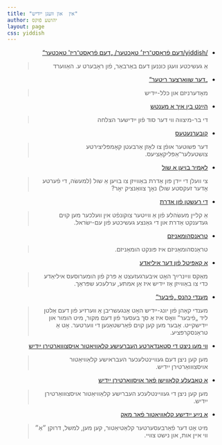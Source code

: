 ```yaml
---
title: "אין  און וועגן ייִדיש"
author: יהושע פֿוקס
layout: page
css: yiddish
---
```


<div dir='rtl'>

<ul>
   <li>
 
   <a href="/yiddish/דעם פֿראָסט־ריז׳ טאָכטער/">
/yiddish/דעם פֿראָסט־ריז׳ טאָכטער/
   „דעם פֿראָסט־ריז' טאָכטער“ 
 
   </a>

<blockquote> 
אַ געשיכטע װעגן כּוננען דעם באַרבאַר, פֿון ראָבערט ע. האַװערד
</blockquote>

</li>

   <li>
   <a href="/yiddish/%D7%93%D7%A2%D7%A8%20%D7%A9%D7%95%D7%95%D7%90%D6%B7%D7%A8%D7%A6%D7%A2%D7%A8%20%D7%A8%D7%99%D7%98%D7%A2%D7%A8/">
„דער שװאַרצער ריטער“   </a>

  <blockquote> מאָדערניזם און כּלל-ייִדיש
       </blockquote>
</li>

   <li><a href="/yiddish/%D7%94%D7%B2%D6%B7%D7%A0%D7%98%20%D7%91%D7%99%D7%9F%20%D7%90%D7%99%D7%9A%20%D7%90%D6%B7%20%D7%9E%D7%A2%D7%A0%D7%98%D7%A9/">
     הײַנט בין איך אַ מענטש
</a>  
  <blockquote> די בר-מיצווה ווי דער סוד פֿון ייִדישער הצלחה
       </blockquote>
</li>

   <li><a href="/yiddish/%D7%A7%D7%95%D7%91%D7%A2%D7%A8%D7%A0%D7%A2%D7%98%D7%A2%D7%A1/">
קובערנעטעס
</a>

  <blockquote>דער פּשוטער אופֿן צו לאָזן אַרבעטן קאָמפּליצירטע צושטעלער־אַפּליקאַציעס.
       </blockquote>
</li>
<li>
 <a href="/yiddish/%D7%9C%D7%90%D6%B8%D7%9E%D7%99%D7%A8%20%D7%91%D7%95%D7%99%D7%A2%D7%9F%20%D7%90%D6%B7%20%D7%A9%D7%95%D7%9C/">
   לאָמיר בויען אַ שול
 </a>  

  <blockquote>צי וועלן די ייִדן פּון אַדרת באַווײַזן צו בויען אַ שול (למעשׂה, די פֿערטע אָדער זעקסטע שול)
    נאָך צוואַנציק יאָר?
     </blockquote>
</li>
<li>
<a href="/yiddish/%D7%93%D7%99%20%D7%A8%D7%A2%D7%A9%D7%98%D7%9F%20%D7%A4%D6%BF%D7%95%D7%9F%20%D7%90%D6%B7%D7%93%D7%A8%D7%AA/">
  די רעשטן פֿון אַדרת
</a>
<blockquote>
אַ קליין מעשׂהלע פֿון אַ ווײַטער צוקונפֿט אין וועלכער
מען קוים געדענקט אַדרת און די גאַנצע געשיכטע פֿון עם-ישׂראל.
</blockquote>
</li>
<li>
<a href="/yiddish/%D7%98%D7%A8%D7%90%D6%B7%D7%A0%D7%A1%D7%94%D7%95%D7%9E%D7%90%D6%B7%D7%A0%D7%99%D7%96%D7%9D%20%D7%90%D7%99%D7%96%20%D7%94%D7%95%D7%9E%D7%90%D6%B7%D7%A0%D7%99%D7%96%D7%9D/">
טראַנסהומאַניזם
</a>
<blockquote>
טראַנסהומאַניזם איז פּונקט הומאַניזם.
</blockquote>
</li>
 <li>
 <a href="/yiddish/weinreich/">אַ קאַפּיטל
 פֿון דער איליאַדע
 </a>
 <blockquote>
מאַקס ווײַנרײַך האָט איבערגעזעצט אַ פּרק פֿון הומערוסעס איליאַדע כּדי צו באַווײַזן אַז ייִדיש איז אַן אמתע, ערלעכע שפּראַך.
</blockquote>
</li>

<li>
<a href="/yiddish/מענדי כּהנס פֿיבער/">
מענדי כּהנס
„פֿיבער“ 
</a>

<blockquote>
מענדי קאַהן פֿון יונג-ייִדיש האָט אַנגעשריבן אַ װערזיע פֿון 
דעם אַלטן ליד 
„פֿיבער“ 
װאָס איז אַ סך בעסער פֿון דעם מקור, מיט הומור און ייִדישקייט.
אָבער מען קען קױם פֿאַרשטאַנען די װערטער.
אָט  אַ 
טראַנסקרפּציע.
  </blockquote>
</li>

<li>
<a href="/yiddish/mac-nikud/">
װי מען ניצט די סטאַנדאַרטע העברעיִשע קלאַװיאַטור אױסצוװאַרטירן ייִדיש
</a>

<blockquote>
  מען קען ניצן דעם געוויינטלעכער העבראישע קלאַוויאַטור אויסצוּוואַרטירן ייִדיש.
</blockquote>
</li>
<li>
<a href="/yiddish/mac-nikud-table.html">אַ טאַבעלע קלאַװישן פֿאַר אויסװאָרטירן ייִדיש
</a>
<blockquote>
  מען קען ניצן די געוויינטלעכע העבריִשע קלאַוויאַטור אויסצוּוואַרטירן ייִדיש.
</blockquote>
</li>
<li>
<a href="/yiddish/new-yiddish-keyboard">אַ נײַע   
ייִדישע קלאַוויאַטור פֿאַר מאַק
</a>
<blockquote>

 מיט אָט דער פֿאַרבעסערטער קלאַטיאַטור, קען מען, למשל, דרוקן ״אַ״ ווי איין אות, און נישט צוויי.
 </blockquote>
</li>





</ul>
</div>
